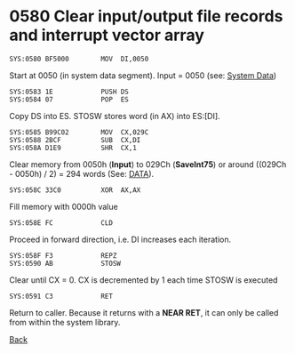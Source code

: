 # 0580 Clear input/output file records and interrupt vector array

```
SYS:0580 BF5000        MOV	DI,0050
```
Start at 0050 (in system data segment). Input = 0050 (see: [System Data](DATA.md))

```
SYS:0583 1E            PUSH	DS
SYS:0584 07            POP	ES
```

Copy DS into ES. STOSW stores word (in AX) into ES:[DI].

```
SYS:0585 B99C02        MOV	CX,029C
SYS:0588 2BCF          SUB	CX,DI
SYS:058A D1E9          SHR	CX,1
```

Clear memory from 0050h (**Input**) to 029Ch (**SaveInt75**) or around ((029Ch - 0050h) / 2) = 294 words (See: [DATA](DATA.md)).

```
SYS:058C 33C0          XOR	AX,AX
```

Fill memory with 0000h value

```
SYS:058E FC            CLD
```

Proceed in forward direction, i.e. DI increases each iteration.

```
SYS:058F F3            REPZ
SYS:0590 AB            STOSW
```

Clear until CX = 0. CX is decremented by 1 each time STOSW is executed


```
SYS:0591 C3            RET
```

Return to caller. Because it returns with a **NEAR RET**, it can only be called from within the system library.

[Back](../README.md)